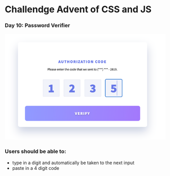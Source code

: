 # Challendge Advent of CSS and JS

### Day 10: Password Verifier

![password-verifier](/images/day10.png "Password Verifier")

### Users should be able to: 

* type in a digit and automatically be taken to the next input
* paste in a 4 digit code